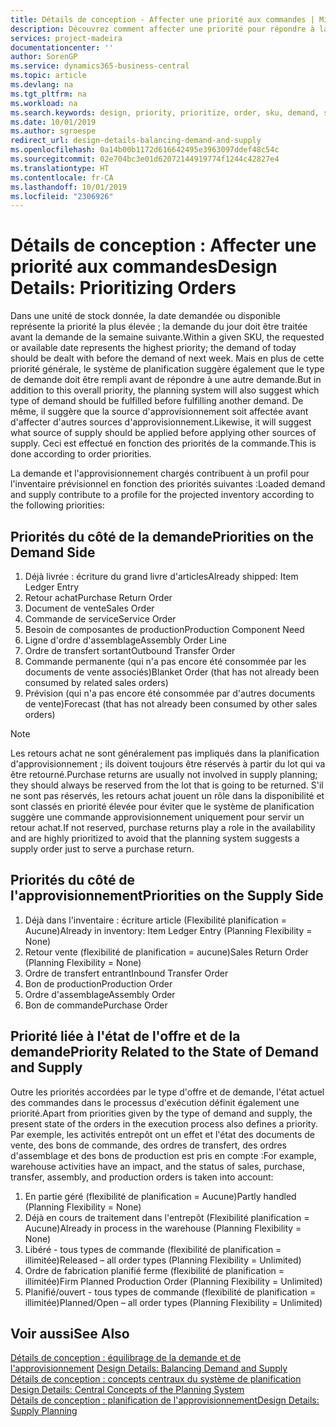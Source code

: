 ```yaml
---
title: Détails de conception - Affecter une priorité aux commandes | Microsoft Docs
description: Découvrez comment affecter une priorité pour répondre à la demande et l'approvisionnement.
services: project-madeira
documentationcenter: ''
author: SorenGP
ms.service: dynamics365-business-central
ms.topic: article
ms.devlang: na
ms.tgt_pltfrm: na
ms.workload: na
ms.search.keywords: design, priority, prioritize, order, sku, demand, supply
ms.date: 10/01/2019
ms.author: sgroespe
redirect_url: design-details-balancing-demand-and-supply
ms.openlocfilehash: 0a14b00b1172d616642495e3963097ddef48c54c
ms.sourcegitcommit: 02e704bc3e01d62072144919774f1244c42827e4
ms.translationtype: HT
ms.contentlocale: fr-CA
ms.lasthandoff: 10/01/2019
ms.locfileid: "2306926"
---
```

# <a name="design-details-prioritizing-orders"></a><span data-ttu-id="ed7b7-103">Détails de conception : Affecter une priorité aux commandes</span><span class="sxs-lookup"><span data-stu-id="ed7b7-103">Design Details: Prioritizing Orders</span></span>
<span data-ttu-id="ed7b7-104">Dans une unité de stock donnée, la date demandée ou disponible représente la priorité la plus élevée ; la demande du jour doit être traitée avant la demande de la semaine suivante.</span><span class="sxs-lookup"><span data-stu-id="ed7b7-104">Within a given SKU, the requested or available date represents the highest priority; the demand of today should be dealt with before the demand of next week.</span></span> <span data-ttu-id="ed7b7-105">Mais en plus de cette priorité générale, le système de planification suggère également que le type de demande doit être rempli avant de répondre à une autre demande.</span><span class="sxs-lookup"><span data-stu-id="ed7b7-105">But in addition to this overall priority, the planning system will also suggest which type of demand should be fulfilled before fulfilling another demand.</span></span> <span data-ttu-id="ed7b7-106">De même, il suggère que la source d'approvisionnement soit affectée avant d'affecter d'autres sources d'approvisionnement.</span><span class="sxs-lookup"><span data-stu-id="ed7b7-106">Likewise, it will suggest what source of supply should be applied before applying other sources of supply.</span></span> <span data-ttu-id="ed7b7-107">Ceci est effectué en fonction des priorités de la commande.</span><span class="sxs-lookup"><span data-stu-id="ed7b7-107">This is done according to order priorities.</span></span>  

<span data-ttu-id="ed7b7-108">La demande et l'approvisionnement chargés contribuent à un profil pour l'inventaire prévisionnel en fonction des priorités suivantes :</span><span class="sxs-lookup"><span data-stu-id="ed7b7-108">Loaded demand and supply contribute to a profile for the projected inventory according to the following priorities:</span></span>  

## <a name="priorities-on-the-demand-side"></a><span data-ttu-id="ed7b7-109">Priorités du côté de la demande</span><span class="sxs-lookup"><span data-stu-id="ed7b7-109">Priorities on the Demand Side</span></span>  
1. <span data-ttu-id="ed7b7-110">Déjà livrée : écriture du grand livre d'articles</span><span class="sxs-lookup"><span data-stu-id="ed7b7-110">Already shipped: Item Ledger Entry</span></span>  
2. <span data-ttu-id="ed7b7-111">Retour achat</span><span class="sxs-lookup"><span data-stu-id="ed7b7-111">Purchase Return Order</span></span>  
3. <span data-ttu-id="ed7b7-112">Document de vente</span><span class="sxs-lookup"><span data-stu-id="ed7b7-112">Sales Order</span></span>  
4. <span data-ttu-id="ed7b7-113">Commande de service</span><span class="sxs-lookup"><span data-stu-id="ed7b7-113">Service Order</span></span>  
5. <span data-ttu-id="ed7b7-114">Besoin de composantes de production</span><span class="sxs-lookup"><span data-stu-id="ed7b7-114">Production Component Need</span></span>  
6. <span data-ttu-id="ed7b7-115">Ligne d'ordre d'assemblage</span><span class="sxs-lookup"><span data-stu-id="ed7b7-115">Assembly Order Line</span></span>  
7. <span data-ttu-id="ed7b7-116">Ordre de transfert sortant</span><span class="sxs-lookup"><span data-stu-id="ed7b7-116">Outbound Transfer Order</span></span>  
8. <span data-ttu-id="ed7b7-117">Commande permanente (qui n'a pas encore été consommée par les documents de vente associés)</span><span class="sxs-lookup"><span data-stu-id="ed7b7-117">Blanket Order (that has not already been consumed by related sales orders)</span></span>  
9. <span data-ttu-id="ed7b7-118">Prévision (qui n'a pas encore été consommée par d'autres documents de vente)</span><span class="sxs-lookup"><span data-stu-id="ed7b7-118">Forecast (that has not already been consumed by other sales orders)</span></span>  

> [!NOTE]  
>  <span data-ttu-id="ed7b7-119">Les retours achat ne sont généralement pas impliqués dans la planification d'approvisionnement ; ils doivent toujours être réservés à partir du lot qui va être retourné.</span><span class="sxs-lookup"><span data-stu-id="ed7b7-119">Purchase returns are usually not involved in supply planning; they should always be reserved from the lot that is going to be returned.</span></span> <span data-ttu-id="ed7b7-120">S'il ne sont pas réservés, les retours achat jouent un rôle dans la disponibilité et sont classés en priorité élevée pour éviter que le système de planification suggère une commande approvisionnement uniquement pour servir un retour achat.</span><span class="sxs-lookup"><span data-stu-id="ed7b7-120">If not reserved, purchase returns play a role in the availability and are highly prioritized to avoid that the planning system suggests a supply order just to serve a purchase return.</span></span>  

## <a name="priorities-on-the-supply-side"></a><span data-ttu-id="ed7b7-121">Priorités du côté de l'approvisionnement</span><span class="sxs-lookup"><span data-stu-id="ed7b7-121">Priorities on the Supply Side</span></span>  
1. <span data-ttu-id="ed7b7-122">Déjà dans l'inventaire : écriture article (Flexibilité planification = Aucune)</span><span class="sxs-lookup"><span data-stu-id="ed7b7-122">Already in inventory: Item Ledger Entry (Planning Flexibility = None)</span></span>  
2. <span data-ttu-id="ed7b7-123">Retour vente (flexibilité de planification = aucune)</span><span class="sxs-lookup"><span data-stu-id="ed7b7-123">Sales Return Order (Planning Flexibility = None)</span></span>  
3. <span data-ttu-id="ed7b7-124">Ordre de transfert entrant</span><span class="sxs-lookup"><span data-stu-id="ed7b7-124">Inbound Transfer Order</span></span>  
4. <span data-ttu-id="ed7b7-125">Bon de production</span><span class="sxs-lookup"><span data-stu-id="ed7b7-125">Production Order</span></span>  
5. <span data-ttu-id="ed7b7-126">Ordre d'assemblage</span><span class="sxs-lookup"><span data-stu-id="ed7b7-126">Assembly Order</span></span>  
6. <span data-ttu-id="ed7b7-127">Bon de commande</span><span class="sxs-lookup"><span data-stu-id="ed7b7-127">Purchase Order</span></span>  

## <a name="priority-related-to-the-state-of-demand-and-supply"></a><span data-ttu-id="ed7b7-128">Priorité liée à l'état de l'offre et de la demande</span><span class="sxs-lookup"><span data-stu-id="ed7b7-128">Priority Related to the State of Demand and Supply</span></span>  
<span data-ttu-id="ed7b7-129">Outre les priorités accordées par le type d'offre et de demande, l'état actuel des commandes dans le processus d'exécution définit également une priorité.</span><span class="sxs-lookup"><span data-stu-id="ed7b7-129">Apart from priorities given by the type of demand and supply, the present state of the orders in the execution process also defines a priority.</span></span> <span data-ttu-id="ed7b7-130">Par exemple, les activités entrepôt ont un effet et l'état des documents de vente, des bons de commande, des ordres de transfert, des ordres d'assemblage et des bons de production est pris en compte :</span><span class="sxs-lookup"><span data-stu-id="ed7b7-130">For example, warehouse activities have an impact, and the status of sales, purchase, transfer, assembly, and production orders is taken into account:</span></span>  

1. <span data-ttu-id="ed7b7-131">En partie géré (flexibilité de planification = Aucune)</span><span class="sxs-lookup"><span data-stu-id="ed7b7-131">Partly handled (Planning Flexibility = None)</span></span>  
2. <span data-ttu-id="ed7b7-132">Déjà en cours de traitement dans l'entrepôt (Flexibilité planification = Aucune)</span><span class="sxs-lookup"><span data-stu-id="ed7b7-132">Already in process in the warehouse (Planning Flexibility = None)</span></span>  
3. <span data-ttu-id="ed7b7-133">Libéré - tous types de commande (flexibilité de planification = illimitée)</span><span class="sxs-lookup"><span data-stu-id="ed7b7-133">Released – all order types (Planning Flexibility = Unlimited)</span></span>  
4. <span data-ttu-id="ed7b7-134">Ordre de fabrication planifié ferme (flexibilité de planification = illimitée)</span><span class="sxs-lookup"><span data-stu-id="ed7b7-134">Firm Planned Production Order (Planning Flexibility = Unlimited)</span></span>  
5. <span data-ttu-id="ed7b7-135">Planifié/ouvert - tous types de commande (flexibilité de planification = illimitée)</span><span class="sxs-lookup"><span data-stu-id="ed7b7-135">Planned/Open – all order types (Planning Flexibility = Unlimited)</span></span>  

## <a name="see-also"></a><span data-ttu-id="ed7b7-136">Voir aussi</span><span class="sxs-lookup"><span data-stu-id="ed7b7-136">See Also</span></span>  
<span data-ttu-id="ed7b7-137">[Détails de conception : équilibrage de la demande et de l'approvisionnement](design-details-balancing-demand-and-supply.md) </span><span class="sxs-lookup"><span data-stu-id="ed7b7-137">[Design Details: Balancing Demand and Supply](design-details-balancing-demand-and-supply.md) </span></span>  
<span data-ttu-id="ed7b7-138">[Détails de conception : concepts centraux du système de planification](design-details-central-concepts-of-the-planning-system.md) </span><span class="sxs-lookup"><span data-stu-id="ed7b7-138">[Design Details: Central Concepts of the Planning System](design-details-central-concepts-of-the-planning-system.md) </span></span>  
[<span data-ttu-id="ed7b7-139">Détails de conception : planification de l'approvisionnement</span><span class="sxs-lookup"><span data-stu-id="ed7b7-139">Design Details: Supply Planning</span></span>](design-details-supply-planning.md)
